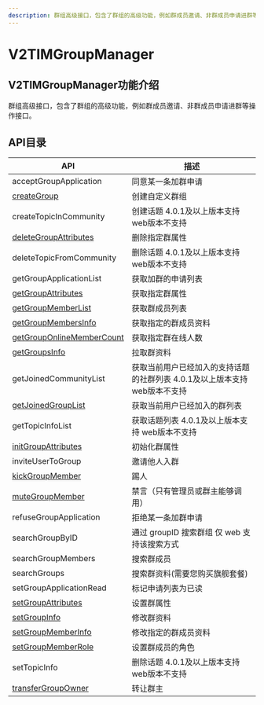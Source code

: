 ```yaml
---
description: 群组高级接口，包含了群组的高级功能，例如群成员邀请、非群成员申请进群等操作接口。
---
```


# V2TIMGroupManager

## V2TIMGroupManager功能介绍

群组高级接口，包含了群组的高级功能，例如群成员邀请、非群成员申请进群等操作接口。

## API目录

| API                                                                                   | 描述                                         |
| ------------------------------------------------------------------------------------- | ------------------------------------------ |
| acceptGroupApplication                                                                | 同意某一条加群申请                                  |
| [createGroup](../../api/v2timgroupmanager/creategroup.md)                             | 创建自定义群组                                    |
| createTopicInCommunity                                                                | 创建话题 4.0.1及以上版本支持 web版本不支持                 |
| [deleteGroupAttributes](../../api/v2timgroupmanager/deletegroupattributes.md)         | 删除指定群属性                                    |
| deleteTopicFromCommunity                                                              | 删除话题 4.0.1及以上版本支持 web版本不支持                 |
| getGroupApplicationList                                                               | 获取加群的申请列表                                  |
| [getGroupAttributes](../../api/v2timgroupmanager/getgroupattributes.md)               | 获取指定群属性                                    |
| [getGroupMemberList](../../api/v2timgroupmanager/getgroupmemberlist.md)               | 获取群成员列表                                    |
| [getGroupMembersInfo](../../api/v2timgroupmanager/getgroupmembersinfo.md)             | 获取指定的群成员资料                                 |
| [getGroupOnlineMemberCount](../../api/v2timgroupmanager/getgrouponlinemembercount.md) | 获取指定群在线人数                                  |
| [getGroupsInfo](../../api/v2timgroupmanager/getgroupsinfo.md)                         | 拉取群资料                                      |
| getJoinedCommunityList                                                                | 获取当前用户已经加入的支持话题的社群列表 4.0.1及以上版本支持 web版本不支持 |
| [getJoinedGroupList](../../api/v2timgroupmanager/getjoinedgrouplist.md)               | 获取当前用户已经加入的群列表                             |
| getTopicInfoList                                                                      | 获取话题列表  4.0.1及以上版本支持 web版本不支持              |
| [initGroupAttributes](../../api/v2timgroupmanager/initgroupattributes.md)             | 初始化群属性                                     |
| inviteUserToGroup                                                                     | 邀请他人入群                                     |
| [kickGroupMember](../../api/v2timgroupmanager/kickgroupmember.md)                     | 踢人                                         |
| [muteGroupMember](../../api/v2timgroupmanager/mutegroupmember.md)                     | 禁言（只有管理员或群主能够调用）                           |
| refuseGroupApplication                                                                | 拒绝某一条加群申请                                  |
| searchGroupByID                                                                       | 通过 groupID 搜索群组  仅 web 支持该搜索方式             |
| searchGroupMembers                                                                    | 搜索群成员                                      |
| searchGroups                                                                          | 搜索群资料(需要您购买旗舰套餐)                           |
| setGroupApplicationRead                                                               | 标记申请列表为已读                                  |
| [setGroupAttributes](../../api/v2timgroupmanager/setgroupattributes.md)               | 设置群属性                                      |
| [setGroupInfo](../../api/v2timgroupmanager/setgroupinfo.md)                           | 修改群资料                                      |
| [setGroupMemberInfo](../../api/v2timgroupmanager/setgroupmemberinfo.md)               | 修改指定的群成员资料                                 |
| [setGroupMemberRole](../../api/v2timgroupmanager/setgroupmemberrole.md)               | 设置群成员的角色                                   |
| setTopicInfo                                                                          | 删除话题 4.0.1及以上版本支持 web版本不支持                 |
| [transferGroupOwner](../../api/v2timgroupmanager/transfergroupowner.md)               | 转让群主                                       |
